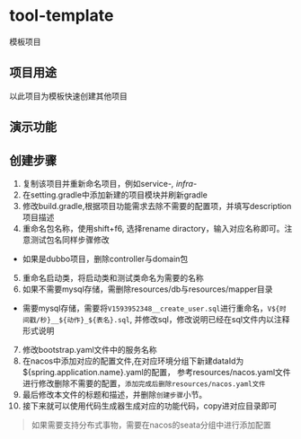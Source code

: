 # tool-template

模板项目

## 项目用途

以此项目为模板快速创建其他项目

## 演示功能

## 创建步骤

1. 复制该项目并重新命名项目，例如service-*, infra-*
2. 在setting.gradle中添加新建的项目模块并刷新gradle
3. 修改build.gradle,根据项目功能需求去除不需要的配置项，并填写description项目描述
4. 重命名包名称，使用shift+f6, 选择rename diractory，输入对应名称即可。注意测试包名同样步骤修改
  - 如果是dubbo项目，删除controller与domain包
5. 重命名启动类，将启动类和测试类命名为需要的名称
6. 如果不需要mysql存储，需删除resources/db与resources/mapper目录
  - 需要mysql存储，需要将`V1593952348__create_user.sql`进行重命名，`V${时间戳/秒}__${动作}_${表名}.sql`, 并修改sql，修改说明已经在sql文件内以注释形式说明
7. 修改bootstrap.yaml文件中的服务名称
8. 在nacos中添加对应的配置文件,在对应环境分组下新建dataId为${spring.application.name}.yaml的配置，
   参考resources/nacos.yaml文件进行修改删除不需要的配置，`添加完成后删除resources/nacos.yaml文件`
9. 最后修改本文件的标题和描述，并删除`创建步骤`小节。
10. 接下来就可以使用代码生成器生成对应的功能代码，copy进对应目录即可


> 如果需要支持分布式事物，需要在nacos的seata分组中进行添加配置